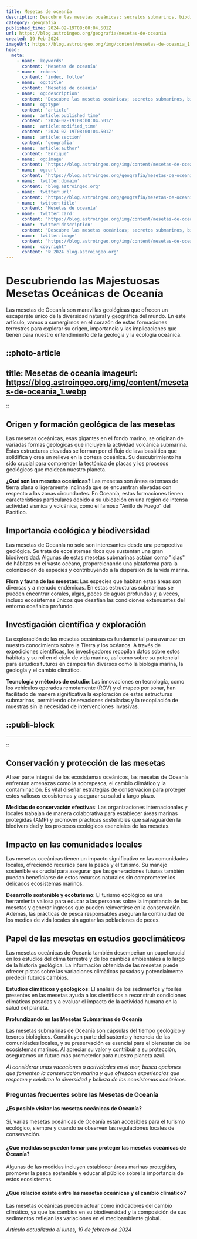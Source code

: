 ```yaml
---
title: Mesetas de oceanía
description: Descubre las mesetas oceánicas; secretos submarinos, biodiversidad y geología única. Explora con nosotros estos enigmáticos paisajes marinos.
category: geografia
published_time: 2024-02-19T08:00:04.501Z
url: https://blog.astroingeo.org/geografia/mesetas-de-oceania
created: 19 Feb 2024
imageUrl: https://blog.astroingeo.org/img/content/mesetas-de-oceania_1.webp
head:
  meta:
    - name: 'keywords'
      content: 'Mesetas de oceanía'
    - name: 'robots'
      content: 'index, follow'
    - name: 'og:title'
      content: 'Mesetas de oceanía'
    - name: 'og:description'
      content: 'Descubre las mesetas oceánicas; secretos submarinos, biodiversidad y geología única. Explora con nosotros estos enigmáticos paisajes marinos.'
    - name: 'og:type'
      content: 'article'
    - name: 'article:published_time'
      content: '2024-02-19T08:00:04.501Z'
    - name: 'article:modified_time'
      content: '2024-02-19T08:00:04.501Z'
    - name: 'article:section'
      content: 'geografia'
    - name: 'article:author'
      content: 'Enrique'
    - name: 'og:image'
      content: 'https://blog.astroingeo.org/img/content/mesetas-de-oceania_1.webp'
    - name: 'og:url'
      content: 'https://blog.astroingeo.org/geografia/mesetas-de-oceania'
    - name: 'twitter:domain'
      content: 'blog.astroingeo.org'
    - name: 'twitter:url'
      content: 'https://blog.astroingeo.org/geografia/mesetas-de-oceania'
    - name: 'twitter:title'
      content: 'Mesetas de oceanía'
    - name: 'twitter:card'
      content: 'https://blog.astroingeo.org/img/content/mesetas-de-oceania_1.webp'
    - name: 'twitter:description'
      content: 'Descubre las mesetas oceánicas; secretos submarinos, biodiversidad y geología única. Explora con nosotros estos enigmáticos paisajes marinos.'
    - name: 'twitter:image'
      content: 'https://blog.astroingeo.org/img/content/mesetas-de-oceania_1.webp'
    - name: 'copyright'
      content: '© 2024 blog.astroingeo.org'
---
```

# Descubriendo las Majestuosas Mesetas Oceánicas de Oceanía

Las mesetas de Oceanía son maravillas geológicas que ofrecen un escaparate único de la diversidad natural y geográfica del mundo. En este artículo, vamos a sumergirnos en el corazón de estas formaciones terrestres para explorar su origen, importancia y las implicaciones que tienen para nuestro entendimiento de la geología y la ecología oceánica.


::photo-article
---
title: Mesetas de oceanía
imageurl: https://blog.astroingeo.org/img/content/mesetas-de-oceania_1.webp
---
::


## Origen y formación geológica de las mesetas

Las mesetas oceánicas, esas gigantes en el fondo marino, se originan de variadas formas geológicas que incluyen la actividad volcánica submarina. Estas estructuras elevadas se forman por el flujo de lava basáltica que solidifica y crea un relieve en la corteza oceánica. Su descubrimiento ha sido crucial para comprender la tectónica de placas y los procesos geológicos que moldean nuestro planeta.

**¿Qué son las mesetas oceánicas?** Las mesetas son áreas extensas de tierra plana o ligeramente inclinada que se encuentran elevadas con respecto a las zonas circundantes. En Oceanía, estas formaciones tienen características particulares debido a su ubicación en una región de intensa actividad sísmica y volcánica, como el famoso "Anillo de Fuego" del Pacífico.

## Importancia ecológica y biodiversidad

Las mesetas de Oceanía no solo son interesantes desde una perspectiva geológica. Se trata de ecosistemas ricos que sustentan una gran biodiversidad. Algunas de estas mesetas submarinas actúan como "islas" de hábitats en el vasto océano, proporcionando una plataforma para la colonización de especies y contribuyendo a la dispersión de la vida marina.

**Flora y fauna de las mesetas**: Las especies que habitan estas áreas son diversas y a menudo endémicas. En estas estructuras submarinas se pueden encontrar corales, algas, peces de aguas profundas y, a veces, incluso ecosistemas únicos que desafían las condiciones extenuantes del entorno oceánico profundo.

## Investigación científica y exploración

La exploración de las mesetas oceánicas es fundamental para avanzar en nuestro conocimiento sobre la Tierra y los océanos. A través de expediciones científicas, los investigadores recopilan datos sobre estos hábitats y su rol en el ciclo de vida marino, así como sobre su potencial para estudios futuros en campos tan diversos como la biología marina, la geología y el cambio climático.

**Tecnología y métodos de estudio**: Las innovaciones en tecnología, como los vehículos operados remotamente (ROV) y el mapeo por sonar, han facilitado de manera significativa la exploración de estas estructuras submarinas, permitiendo observaciones detalladas y la recopilación de muestras sin la necesidad de intervenciones invasivas.


  ::publi-block
  ---
  ---
  ::
  
  
## Conservación y protección de las mesetas

Al ser parte integral de los ecosistemas oceánicos, las mesetas de Oceanía enfrentan amenazas como la sobrepesca, el cambio climático y la contaminación. Es vital diseñar estrategias de conservación para proteger estos valiosos ecosistemas y asegurar su salud a largo plazo.

**Medidas de conservación efectivas**: Las organizaciones internacionales y locales trabajan de manera colaborativa para establecer áreas marinas protegidas (AMP) y promover prácticas sostenibles que salvaguarden la biodiversidad y los procesos ecológicos esenciales de las mesetas.

## Impacto en las comunidades locales

Las mesetas oceánicas tienen un impacto significativo en las comunidades locales, ofreciendo recursos para la pesca y el turismo. Su manejo sostenible es crucial para asegurar que las generaciones futuras también puedan beneficiarse de estos recursos naturales sin comprometer los delicados ecosistemas marinos.

**Desarrollo sostenible y ecoturismo**: El turismo ecológico es una herramienta valiosa para educar a las personas sobre la importancia de las mesetas y generar ingresos que pueden reinvertirse en la conservación. Además, las prácticas de pesca responsables aseguran la continuidad de los medios de vida locales sin agotar las poblaciones de peces.

## Papel de las mesetas en estudios geoclimáticos

Las mesetas oceánicas de Oceanía también desempeñan un papel crucial en los estudios del clima terrestre y de los cambios ambientales a lo largo de la historia geológica. La información obtenida de las mesetas puede ofrecer pistas sobre las variaciones climáticas pasadas y potencialmente predecir futuros cambios.

**Estudios climáticos y geológicos**: El análisis de los sedimentos y fósiles presentes en las mesetas ayuda a los científicos a reconstruir condiciones climáticas pasadas y a evaluar el impacto de la actividad humana en la salud del planeta.

**Profundizando en las Mesetas Submarinas de Oceanía**

Las mesetas submarinas de Oceanía son cápsulas del tiempo geológico y tesoros biológicos. Constituyen parte del sustento y herencia de las comunidades locales, y su preservación es esencial para el bienestar de los ecosistemas marinos. Al apreciar su valor y contribuir a su protección, aseguramos un futuro más prometedor para nuestro planeta azul.

*Al considerar unas vacaciones o actividades en el mar, busca opciones que fomenten la conservación marina y que ofrezcan experiencias que respeten y celebren la diversidad y belleza de los ecosistemas oceánicos.*

### Preguntas frecuentes sobre las Mesetas de Oceanía

#### ¿Es posible visitar las mesetas oceánicas de Oceanía?
Sí, varias mesetas oceánicas de Oceanía están accesibles para el turismo ecológico, siempre y cuando se observen las regulaciones locales de conservación.

#### ¿Qué medidas se pueden tomar para proteger las mesetas oceánicas de Oceanía?
Algunas de las medidas incluyen establecer áreas marinas protegidas, promover la pesca sostenible y educar al público sobre la importancia de estos ecosistemas.

#### ¿Qué relación existe entre las mesetas oceánicas y el cambio climático?
Las mesetas oceánicas pueden actuar como indicadores del cambio climático, ya que los cambios en su biodiversidad y la composición de sus sedimentos reflejan las variaciones en el medioambiente global.

_Artículo actualizado el lunes, 19 de febrero de 2024_